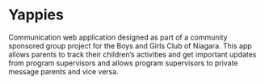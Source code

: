 # Yappies
Communication web application designed as part of a community sponsored group project for the Boys and Girls Club of Niagara. This app allows parents to track their children’s activities and get important updates from program supervisors and allows program supervisors to private message parents and vice versa.


